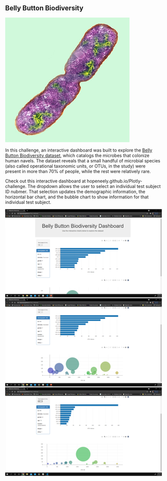 ## Belly Button Biodiversity

![Bacteria by filterforge.com](Images/bacteria.jpg)

In this challenge, an interactive dashboard was built to explore the [Belly Button Biodiversity dataset](http://robdunnlab.com/projects/belly-button-biodiversity/), which catalogs the microbes that colonize human navels. The dataset reveals that a small handful of microbial species (also called operational taxonomic units, or OTUs, in the study) were present in more than 70% of people, while the rest were relatively rare.

Check out this interactive dashboard at hopeneely.github.io/Plotly-challenge. The dropdown allows the user to select an individual test subject ID nubmer. That selection updates the demographic information, the horizontal bar chart, and the bubble chart to show information for that individual test subject. 

![Belly Button Biodiversity Dashboard Heading](Images/deployed_head.png)
![Belly Button Biodiversity Dashboard Initial Sample ID](Images/deployed_940.png)
![Belly Button Biodiversity Dashboard Selected Sample ID 956](Images/deployed_956.png)




